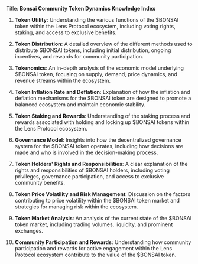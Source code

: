  Title: **Bonsai Community Token Dynamics Knowledge Index**

1. **Token Utility**: Understanding the various functions of the $BONSAI token within the Lens Protocol ecosystem, including voting rights, staking, and access to exclusive benefits.

2. **Token Distribution**: A detailed overview of the different methods used to distribute $BONSAI tokens, including initial distribution, ongoing incentives, and rewards for community participation.

3. **Tokenomics**: An in-depth analysis of the economic model underlying $BONSAI token, focusing on supply, demand, price dynamics, and revenue streams within the ecosystem.

4. **Token Inflation Rate and Deflation**: Explanation of how the inflation and deflation mechanisms for the $BONSAI token are designed to promote a balanced ecosystem and maintain economic stability.

5. **Token Staking and Rewards**: Understanding of the staking process and rewards associated with holding and locking up $BONSAI tokens within the Lens Protocol ecosystem.

6. **Governance Model**: Insights into how the decentralized governance system for the $BONSAI token operates, including how decisions are made and who is involved in the decision-making process.

7. **Token Holders' Rights and Responsibilities**: A clear explanation of the rights and responsibilities of $BONSAI holders, including voting privileges, governance participation, and access to exclusive community benefits.

8. **Token Price Volatility and Risk Management**: Discussion on the factors contributing to price volatility within the $BONSAI token market and strategies for managing risk within the ecosystem.

9. **Token Market Analysis**: An analysis of the current state of the $BONSAI token market, including trading volumes, liquidity, and prominent exchanges.

10. **Community Participation and Rewards**: Understanding how community participation and rewards for active engagement within the Lens Protocol ecosystem contribute to the value of the $BONSAI token.